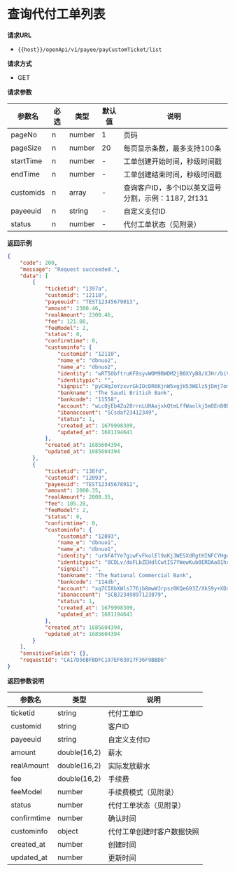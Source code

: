 # 查询代付工单列表

**请求URL**

- `{{host}}/openApi/v1/payee/payCustomTicket/list`



**请求方式**

- GET



**请求参数**

| 参数名    | 必选 | 类型   | 默认值 | 说明                                                |
| --------- | ---- | ------ | ------ | --------------------------------------------------- |
| pageNo    | n    | number | 1      | 页码                                                |
| pageSize  | n    | number | 20     | 每页显示条数，最多支持100条                         |
| startTime | n    | number | -      | 工单创建开始时间，秒级时间戳                        |
| endTime   | n    | number | -      | 工单创建结束时间，秒级时间戳                        |
| customids | n    | array  | -      | 查询客户ID，多个ID以英文逗号分割，示例：1187, 2f131 |
| payeeuid  | n    | string | -      | 自定义支付ID                                        |
| status    | n    | number | -      | 代付工单状态（见附录）                              |



**返回示例**

```json
{
    "code": 200,
    "message": "Request succeeded.",
    "data": [
        {
            "ticketid": "1397a",
            "customid": "12110",
            "payeeuid": "TEST12345679013",
            "amount": 2300.46,
            "realAmount": 2300.46,
            "fee": 121.08,
            "feeModel": 2,
            "status": 0,
            "confirmtime": 0,
            "custominfo": {
                "customid": "12110",
                "name_e": "dbnuo2",
                "name_a": "dbnuo2",
                "identity": "wRT5ObftruKF8syvWOM9BWDM2jB0XYyB8/XJHr/biVGAJysnZ0aPkGwCHR56OUN1oOOZDH3U+gvBXAOcfaWlU7IjebnhA/izGGAHGmjqnXLOAofTDRRCWd0bTc7Kjewmo1By5wilBAO30VTojR7tGGnPfyJNMQssv2V3+5n7iwdWk8vuddXptDVp8+YLgYbrxN+SfWfzzzhXp+VRJadSIPoFKLOcmmMohVdglnMsSRtUCQUZr/IfQTU22VCvXKoyt3ZT30oaS/QTbwNs+7ymJ4CPmnXuoMFYaj5AtUECi5uxvf3M1RK0TnGlH5gvXx7CCBQDS8M+GKAZxbBGN2gLNg==",
                "identitypic": "",
                "signpic": "pyCHqJoYzxvrGkIOcDR6KjnW5xgjH53WElz5jDmj7omzzBDblVS32q7HgWdGr6yLafptFqjordKaeVFiLMFjhypfl+cTEU3pSofrlxrGdd0VDTPEkZuoWrV+SlYB7kXtZqZDc5D+RpmcNfThziN7ymBMbi+K7yd1iWCdjEFsxQ6Dfr3veC5vQGacbR2X4chFrGRC7b+kvpDAp1uv3DWFzsL9WPo1ce54XUZBAGkMYvSaf+VrDMdK3NnDZcgx0Wk2dM0m3eCqx84TcQ47cXWmmYNGPdBeQW8HJH+50/2joXj+W/YwhvhQyAigc6rDzMMk4nLr0dPNuqlAlUaPHSWKKA==",
                "bankname": "The Saudi British Bank",
                "bankcode": "11558",
                "account": "wLcOjEb4Zu28rrnLUHAajxkQtmLffWaolkjSmOEn80D9Dgp2UDp6/Fm+S1EfL3AMsDWw3+gtuAXIpWfwGDDV1e1HLq0+7TLmHaoU7YKhm2BNTMQ5v1SwgTFD2gpe59J4lf14lEkOMkVe31tN9AfQ+M5SwZ7FeDUYEAE/v+eG4naH96O4Qibo1E1Bxt+XDPNqRqVRCIIiQ6/A57yFYYS/8ej/yyO1JGggSGJdKpMBki4I7NeZTd1EZiWi6k3lthN3rS7Z9Fsvea4iG09vfreCTIU6+UK5t1WLmDricWzbiRGBxYNOV3rKMiU60heaGxDy+g6s+SAInxdBh16Z3r6zPg==",
                "ibanaccount": "SCsdaf23412349",
                "status": 1,
                "created_at": 1679998309,
                "updated_at": 1681194641
            },
            "created_at": 1685604394,
            "updated_at": 1685604394
        },
        {
            "ticketid": "138fd",
            "customid": "12093",
            "payeeuid": "TEST12345678912",
            "amount": 2000.35,
            "realAmount": 2000.35,
            "fee": 105.28,
            "feeModel": 2,
            "status": 0,
            "confirmtime": 0,
            "custominfo": {
                "customid": "12093",
                "name_e": "dbnuo1",
                "name_a": "dbnuo1",
                "identity": "urhFAfYe7giwFvFkolEl9aKj3WESXdRgtHINFCYHgqcy1poQucbeF5WlW6qs0A68e5/Bhkt2VM5glPZnTjQLAGpEN7JQWNIQvAtCZ/1N1k3fFBlRtsz0K+6HmT336BoP2aeMSNKoyvEeOQLEAVAAwxYtjpYB3NQ60eoL97HEZ4mXh+HOlqRTPBjZzG4K5ygRKdLNfzba08TE+p/GXh2xM5SGfNDaXt7tMp26f2PDNzCI06r4RewJfeWHHAMaxXSYVOlo/acLKnBOtKWWOYeWbW7/vIfGMdwN+6oNCgmtBD1LiqgsLJXsB8G0C73YcfYZjNqsI1oy86sMnLNgYnsO9w==",
                "identitypic": "0CDLv/doFLbZEHdlCwtIS7YWewKub0ERDAa81hrM011FM3RRwxaka3OJfS4acoTR1nFsKsngz9NxhDXxGeNVqasp9cz9/Vfpv8A2NHqP/1zz/aQvFY9pn9A7C4YoLM5MjNjx9jhkjnvg1hPuiCp7HfHeL313YCPY6f4th66ihRTFmjw04CmoZILXK8/qx0ldniyGfFaOs4nKFtR0auMooRLrJeYs6uw3cXRdDrwpQMabq/yu12ArZ3TdAOTvL+Sl/WATLrmpvzR2JuXySFC+J4FQrVGZ1OCcIlsrscOTIhW1U5nOPHCbAjImHKFTOiqU51Gbf91xOZuWUZe/bscfPQ==",
                "signpic": "",
                "bankname": "The National Commercial Bank",
                "bankcode": "114db",
                "account": "xq7CI8bXWls776jb8mwW3rpsz0KQeG93Z/XkS9y+XDx6nqtQbPMD2ygzSxzm5GInbXb6zzgBE+r0Iaoctg/ESe1ULCELhOLHS4xIPQE9MS07HP4ykrX5/YEKvNrtB6dDqHi48M8tnbX5KcGr733FFLlPxc9Qeb3eC/2OJEEu3oLIFSCUg8/LMBSXJF1pYgnGhPho6LiSJFF2eRQcnfKaIwWBGgEk0gpF81WhwywIP9NXwofdve9Phs9NbcDxTIQzC7Tfs63x9AAz0+iTKeYh6jGpbG/0WR/JLuPzyi41Z2gXGc9i8kYHnjRB4tfbXoIQpwkLcg6DTitDkdBdXgMTDQ==",
                "ibanaccount": "SCBJ2349897123879",
                "status": 1,
                "created_at": 1679998309,
                "updated_at": 1681194641
            },
            "created_at": 1685604394,
            "updated_at": 1685604394
        }
    ],
    "sensitiveFields": {},
    "requestId": "CA17D56BFBDFC197EF03017F36F9BBD6"
}
```



**返回参数说明**

| 参数名      | 类型         | 说明                       |
| ----------- | ------------ | -------------------------- |
| ticketid    | string       | 代付工单ID                 |
| customid    | string       | 客户ID                     |
| payeeuid    | string       | 自定义支付ID               |
| amount      | double(16,2) | 薪水                       |
| realAmount  | double(16,2) | 实际发放薪水               |
| fee         | double(16,2) | 手续费                     |
| feeModel    | number       | 手续费模式（见附录）       |
| status      | number       | 代付工单状态（见附录）     |
| confirmtime | number       | 确认时间                   |
| custominfo  | object       | 代付工单创建时客户数据快照 |
| created_at  | number       | 创建时间                   |
| updated_at  | number       | 更新时间                   |

